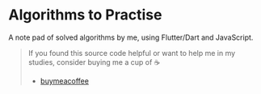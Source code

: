 # Algorithms to Practise 

A note pad of solved algorithms by me, using Flutter/Dart and JavaScript.

> If you found this source code helpful or want to help me in my studies, consider buying me a cup of :coffee:
>
> * [buymeacoffee](https://www.buymeacoffee.com/albatr)
